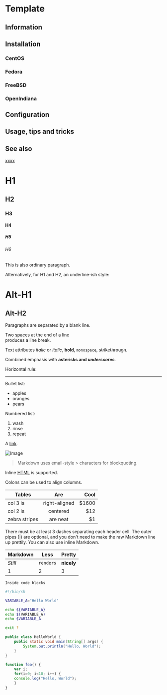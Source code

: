 # Template

## Information

## Installation

### CentOS

### Fedora

### FreeBSD

### OpenIndiana

## Configuration

## Usage, tips and tricks

## See also

[xxxx](http://yyyyy)

# H1
## H2
### H3
#### H4
##### H5
###### H6

   This is also ordinary paragraph.

Alternatively, for H1 and H2, an underline-ish style:

Alt-H1
======

Alt-H2
------

Paragraphs are separated
by a blank line.

Two spaces at the end of a line  
produces a line break.

Text attributes _italic_ or *italic*,
**bold**, `monospace`, ~~strikethrough~~.

Combined emphasis with **asterisks and _underscores_**.

Horizontal rule:

---

Bullet list:

  * apples
  * oranges
  * pears

Numbered list:

  1. wash
  2. rinse
  3. repeat

A [link](http://example.com).

![Image](images/island.jpg)

> Markdown uses email-style > characters for blockquoting.

Inline <abbr title="Hypertext Markup Language">HTML</abbr> is supported.

Colons can be used to align columns.

| Tables        | Are           | Cool  |
| ------------- |:-------------:| -----:|
| col 3 is      | right-aligned | $1600 |
| col 2 is      | centered      |   $12 |
| zebra stripes | are neat      |    $1 |

There must be at least 3 dashes separating each header cell.
The outer pipes (|) are optional, and you don't need to make the 
raw Markdown line up prettily. You can also use inline Markdown.

Markdown | Less | Pretty
--- | --- | ---
*Still* | `renders` | **nicely**
1 | 2 | 3

```
Inside code blocks
```

```sh
#!/bin/sh

VARIABLE_A="Hello World"

echo ${VARIABLE_A}
echo $(VARIABLE_A)
echo $VARIABLE_A

exit ?
```

```java
public class HelloWorld {
    public static void main(String[] args) {
        System.out.println("Hello, World");
    }
}
```

```javascript
function foo() {
    var i;
    for(i=0; i<10; i++) {
	console.log("Hello, World");
    }
}
```
